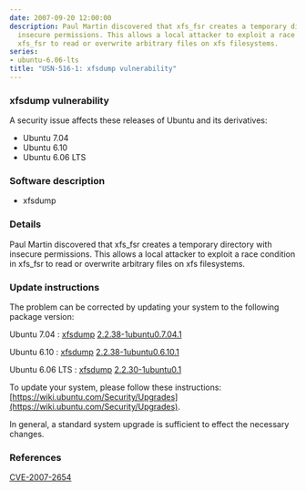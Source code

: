 ```yaml
---
date: 2007-09-20 12:00:00
description: Paul Martin discovered that xfs_fsr creates a temporary directory with
  insecure permissions. This allows a local attacker to exploit a race condition in
  xfs_fsr to read or overwrite arbitrary files on xfs filesystems.
series:
- ubuntu-6.06-lts
title: "USN-516-1: xfsdump vulnerability"
---
```



### xfsdump vulnerability

A security issue affects these releases of Ubuntu and its derivatives:

* Ubuntu 7.04
* Ubuntu 6.10
* Ubuntu 6.06 LTS

### Software description

* xfsdump 

### Details

Paul Martin discovered that xfs_fsr creates a temporary directory with insecure permissions. This allows a local attacker to exploit a race condition in xfs_fsr to read or overwrite arbitrary files on xfs filesystems. 

### Update instructions

The problem can be corrected by updating your system to the following package version:

Ubuntu 7.04
 : [xfsdump](https://launchpad.net/ubuntu/+source/xfsdump) <span> [2.2.38-1ubuntu0.7.04.1](https://launchpad.net/ubuntu/+source/xfsdump/2.2.38-1ubuntu0.7.04.1) </span> 

Ubuntu 6.10
 : [xfsdump](https://launchpad.net/ubuntu/+source/xfsdump) <span> [2.2.38-1ubuntu0.6.10.1](https://launchpad.net/ubuntu/+source/xfsdump/2.2.38-1ubuntu0.6.10.1) </span> 

Ubuntu 6.06 LTS
 : [xfsdump](https://launchpad.net/ubuntu/+source/xfsdump) <span> [2.2.30-1ubuntu0.1](https://launchpad.net/ubuntu/+source/xfsdump/2.2.30-1ubuntu0.1) </span> 

To update your system, please follow these instructions: [https://wiki.ubuntu.com/Security/Upgrades](https://wiki.ubuntu.com/Security/Upgrades).

In general, a standard system upgrade is sufficient to effect the necessary changes. 

### References

 
 [CVE-2007-2654](http://people.ubuntu.com/~ubuntu-security/cve/CVE-2007-2654)